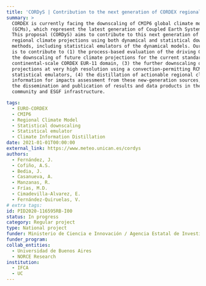 ```yaml
---
title: 'CORDyS | Contribution to the next generation of CORDEX regional climate projections: Dynamical and Statistical approaches'
summary: >
  CORDEX is currently facing the downscaling of CMIP6 global climate models
  (GCMs), which represent the latest generation of Coupled Earth System Models.
  This proposal (CORDyS) aims to contribute to this next generation of CORDEX
  regional climate projections using both dynamical and statistical downscaling
  methods, including statistical emulators of the dynamical models. Our objective
  is to contribute to (1) the process-based evaluation of the driving GCMs, (2)
  the downscaling of future climate projections for the current standard
  continental-scale CORDEX EUR-11 domain, (3) the further downscaling of future
  projections at very high resolution using a convection-permitting RCM and
  statistical emulators, (4) the distillation of actionable regional climate
  information for impacts assessment from these new-generation sources, and (5)
  the dissemination and publication of results and data products in the CORDEX
  community and ESGF infrastructure.

tags:
  - EURO-CORDEX
  - CMIP6
  - Regional Climate Model
  - Statistical downscaling
  - Statistical emulator
  - Climate Information Distillation
date: 2021-01-01T00:00:00
external_link: https://www.meteo.unican.es/cordys
authors: 
  - Fernández, J.
  - Cofiño, A.S.
  - Bedia, J.
  - Casanueva, A.
  - Manzanas, R.
  - Frías, M.D.
  - Cimadevilla-Alvarez, E.
  - Fernández-Quiruelas, V.
# extra tags:
id: PID2020-116595RB-I00
status: In progress
category: Regular project
type: National project
funder: Ministerio de Ciencia e Innovación / Agencia Estatal de Investigación
funder_program: 
collab_entities: 
  - Universidad de Buenos Aires
  - NORCE Research
institution: 
  - IFCA
  - UC
---
```

